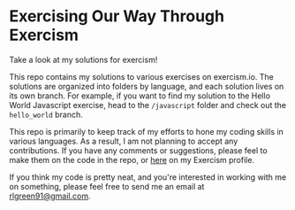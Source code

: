 # Exercising Our Way Through Exercism
Take a look at my solutions for exercism!


This repo contains my solutions to various exercises on exercism.io. The
solutions are organized into folders by language, and each solution lives on
its own branch.  For example, if you want to find my solution to the Hello
World Javascript exercise, head to the ```/javascript``` folder and check out
the ```hello_world``` branch.

This repo is primarily to keep track of my efforts to hone my coding skills in
various languages.  As a result, I am not planning to accept any contributions.
If you have any comments or suggestions, please feel to make them on the code 
in the repo, or [here](http://exercism.io/rlgreen91) on my Exercism profile.

If you think my code is pretty neat, and you're interested in working with me
on something, please feel free to send me an email at <rlgreen91@gmail.com>.